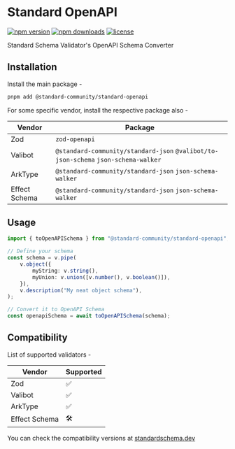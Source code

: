 # Standard OpenAPI

[![npm version](https://img.shields.io/npm/v/@standard-community/standard-openapi.svg)](https://npmjs.org/package/@standard-community/standard-openapi "View this project on NPM")
[![npm downloads](https://img.shields.io/npm/dm/@standard-community/standard-openapi)](https://www.npmjs.com/package/@standard-community/standard-openapi)
[![license](https://img.shields.io/npm/l/@standard-community/standard-openapi)](LICENSE)

Standard Schema Validator's OpenAPI Schema Converter

## Installation

Install the main package -

```sh
pnpm add @standard-community/standard-openapi
```

For some specific vendor, install the respective package also -

| Vendor  | Package |
| ------- | ------- |
| Zod     | `zod-openapi` |
| Valibot | `@standard-community/standard-json` `@valibot/to-json-schema` `json-schema-walker` |
| ArkType | `@standard-community/standard-json` `json-schema-walker` |
| Effect Schema | `@standard-community/standard-json` `json-schema-walker` |

## Usage

```ts
import { toOpenAPISchema } from "@standard-community/standard-openapi";

// Define your schema
const schema = v.pipe(
    v.object({
        myString: v.string(),
        myUnion: v.union([v.number(), v.boolean()]),
    }),
    v.description("My neat object schema"),
);

// Convert it to OpenAPI Schema
const openapiSchema = await toOpenAPISchema(schema);
```

## Compatibility

List of supported validators -

| Vendor  | Supported |
| ------- | ------- |
| Zod     | ✅ |
| Valibot | ✅ |
| ArkType | ✅ |
| Effect Schema | 🛠️ |

You can check the compatibility versions at [standardschema.dev](https://standardschema.dev/)
